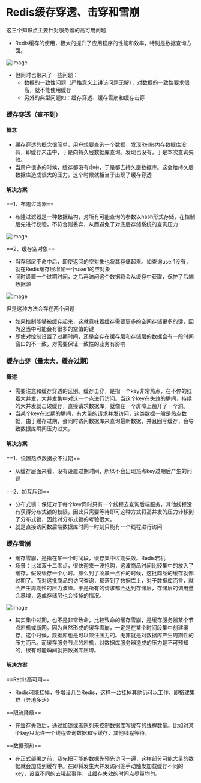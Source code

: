 # Redis缓存穿透、击穿和雪崩

这三个知识点主要针对服务器的高可用问题

- Redis缓存的使用，极大的提升了应用程序的性能和效率，特别是数据查询方面。

![image](https://user-images.githubusercontent.com/106053649/181399326-4c50a9bd-d2f3-4d75-92e1-3d4c9fb6574b.png)

- 但同时也带来了一些问题：
  - 数据的一致性问题（严格意义上讲该问题无解），对数据的一致性要求很高，就不能使用缓存
  - 另外的典型问题如：缓存穿透、缓存雪崩和缓存击穿



### 缓存穿透（查不到）

#### 概念

- 缓存穿透的概念很简单，用户想要查询一个数据，发现Redis内存数据库没有，即缓存未击中，于是向持久层数据库查询。发现也没有，于是本次查询失败。
- 当用户很多的时候，缓存都没有命中，于是都去持久层数据库。这会给持久层数据库造成很大的压力，这个时候就相当于出现了缓存穿透



#### 解决方案

==1、布隆过滤器==

- 布隆过滤器是一种数据结构，对所有可能查询的参数以hash形式存储，在控制层先进行校验，不符合则丢弃，从而避免了对底层存储系统的查询压力

![image](https://user-images.githubusercontent.com/106053649/181399349-7c99805c-c8fe-4710-9d64-47013df28713.png)



==2、缓存空对象==

- 当存储层不命中后，即使返回的空对象也将其存储起来。如查询user1没有，就在Redis缓存层增加一个user1的空对象
- 同时设置一个过期时间，之后再访问这个数据将会从缓存中获取，保护了后端数据源

![image](https://user-images.githubusercontent.com/106053649/181399370-d8b4bae0-afa9-41b2-aa2c-38067f91219c.png)

但是这种方法会存在两个问题

- 如果控制能够被缓存起来，这就意味着缓存需要更多的空间存储更多的键，因为这当中可能会有很多的空值的键
- 即使对控制设置了过期时间，还是会存在缓存层和存储层的数据会有一段时间窗口的不一致，对需要保证一致性的业务有影响



### 缓存击穿（量太大，缓存过期）

#### 概述

- 需要注意和缓存穿透的区别。缓存击穿，是指一个key非常热点，在不停的扛着大并发，大并发集中对这一个点进行访问。当这个key在失效的瞬间，持续的大并发就击破缓存，直接请求数据库，就像在一个屏障上凿开了一个洞。
- 当某个key在过期的瞬间，有大量的请求并发访问，这类数据一般是热点数据，由于缓存过期，会同时访问数据库来查询最新数据，并且回写缓存，会导致数据库瞬间压力过大。



#### 解决方案

==1、设置热点数据永不过期==

- 从缓存层面来看，没有设置过期时间，所以不会出现热点key过期后产生的问题

==2、加互斥锁==

- 分布式锁：保证对于每个key同时只有一个线程去查询后端服务，其他线程没有获得分布式锁的权限，因此只需要等待即可这种方式将高并发的压力转移到了分布式锁，因此对分布式锁的考验很大。
- 就是直接访问数后端数据库时同一时刻只能有一个线程进行访问



### 缓存雪崩

- 缓存雪崩，是指在某一个时间段，缓存集中过期失效。Redis宕机
- 场景：比如双十二零点，很快迎来一波抢购，这波商品时间比较集中的放入了缓存，假设缓存一个小时。那么到了凌晨一点钟的时候，这批商品的缓存就都过期了。而对这批商品的访问查询，都落到了数据库上，对于数据库而言，就会产生周期性的压力波峰。于是所有的请求都会达到存储层，存储层的调用量会暴增，造成存储层也会挂掉的情况。

![image](https://user-images.githubusercontent.com/106053649/181399398-a0d4b8ba-4dfc-4404-b5ff-2b04cbe69efb.png)

- 其实集中过期，也不是非常致命，比较致命的缓存雪崩，是缓存服务器某个节点宕机或断网。因为自然形成的缓存雪崩，一定是在某个时间段集中创建缓存，这个时候，数据库也是可以顶住压力的。无非就是对数据库产生周期性的压力而已。而缓存服务节点的宕机，对数据库服务器造成的压力是不可预知的，很有可能瞬间就把数据库压垮。



#### 解决方案

==Redis高可用==

- Redis可能挂掉，多增设几台Redis，这样一台挂掉其他仍可以工作，即搭建集群（异地多活）

==限流降级==

- 在缓存失效后，通过加锁或者队列来控制数据库写缓存的线程数量。比如对某个key只允许一个线程查询数据和写缓存，其他线程等待。

==数据预热==

- 在正式部署之前，我先把可能的数据先预先访问一遍，这样部分可能大量的数据就会加载到缓存中。在即将发生大并发访问签手动触发加载缓存不同的key，设置不同的去哦起事件，让缓存失效的时间点尽量均匀。
